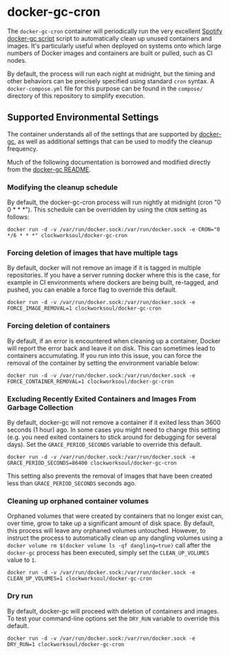 # docker-gc-cron

The `docker-gc-cron` container will periodically run the very excellent [Spotify docker-gc script](https://github.com/spotify/docker-gc) script to automatically clean up unused containers and images.  It's particularly useful when deployed on systems onto which large numbers of Docker images and containers are built or pulled, such as CI nodes.

By default, the process will run each night at midnight, but the timing and other behaviors can be precisely specified using standard `cron` syntax. A `docker-compose.yml` file for this purpose can be found in the `compose/` directory of this repository to simplify execution.

## Supported Environmental Settings

The container understands all of the settings that are supported by [docker-gc](https://github.com/spotify/docker-gc), as well as additional settings that can be used to modify the cleanup frequency.

Much of the following documentation is borrowed and modified directly from the [docker-gc README](https://github.com/spotify/docker-gc/blob/master/README.md#excluding-images-from-garbage-collection).


### Modifying the cleanup schedule

By default, the docker-gc-cron process will run nightly at midnight (cron "0 0 * * *"). This schedule can be overridden by using the `CRON` setting as follows:

```
docker run -d -v /var/run/docker.sock:/var/run/docker.sock -e CRON="0 */6 * * *" clockworksoul/docker-gc-cron
```

### Forcing deletion of images that have multiple tags

By default, docker will not remove an image if it is tagged in multiple
repositories.
If you have a server running docker where this is the case, for example
in CI environments where dockers are being built, re-tagged, and pushed,
you can enable a force flag to override this default.

```
docker run -d -v /var/run/docker.sock:/var/run/docker.sock -e FORCE_IMAGE_REMOVAL=1 clockworksoul/docker-gc-cron
```

### Forcing deletion of containers

By default, if an error is encountered when cleaning up a container, Docker
will report the error back and leave it on disk.  This can sometimes lead to
containers accumulating.  If you run into this issue, you can force the removal
of the container by setting the environment variable below:

```
docker run -d -v /var/run/docker.sock:/var/run/docker.sock -e FORCE_CONTAINER_REMOVAL=1 clockworksoul/docker-gc-cron
```

### Excluding Recently Exited Containers and Images From Garbage Collection

By default, docker-gc will not remove a container if it exited less than 3600 seconds (1 hour) ago. In some cases you might need to change this setting (e.g. you need exited containers to stick around for debugging for several days). Set the `GRACE_PERIOD_SECONDS` variable to override this default.

```
docker run -d -v /var/run/docker.sock:/var/run/docker.sock -e GRACE_PERIOD_SECONDS=86400 clockworksoul/docker-gc-cron
```

This setting also prevents the removal of images that have been created less than `GRACE_PERIOD_SECONDS` seconds ago.

### Cleaning up orphaned container volumes

Orphaned volumes that were created by containers that no longer exist can, over time, grow to take up a significant amount of disk space. By default, this process will leave any orphaned volumes untouched. However, to instruct the process to automatically clean up any dangling volumes using a `docker volume rm $(docker volume ls -qf dangling=true)` call after the `docker-gc` process has been executed, simply set the `CLEAN_UP_VOLUMES` value to `1`.

```
docker run -d -v /var/run/docker.sock:/var/run/docker.sock -e CLEAN_UP_VOLUMES=1 clockworksoul/docker-gc-cron
```

### Dry run
By default, docker-gc will proceed with deletion of containers and images. To test your command-line options set the `DRY_RUN` variable to override this default.

```
docker run -d -v /var/run/docker.sock:/var/run/docker.sock -e DRY_RUN=1 clockworksoul/docker-gc-cron
```
